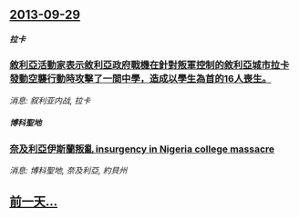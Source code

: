 ## [2013-09-29](/news/2013/09/29/index.md)

##### 拉卡
### [ 敘利亞活動家表示敘利亞政府戰機在針對叛軍控制的敘利亞城市拉卡發動空襲行動時攻擊了一間中學，造成以學生為首的16人喪生。](/news/2013/09/29/敘利亞活動家表示敘利亞政府戰機在針對叛軍控制的敘利亞城市拉卡發動空襲行動時攻擊了一間中學-造成以學生為首的16人喪生.md)
_消息: 叙利亚内战, 拉卡_

##### 博科聖地
### [ 奈及利亞伊斯蘭叛亂 insurgency in Nigeria college massacre](/news/2013/09/29/奈及利亞伊斯蘭叛亂-insurgency-in-Nigeria-college-massacre.md)
_消息: 博科聖地, 奈及利亞, 約貝州_

## [前一天...](/news/2013/09/22/index.md)

